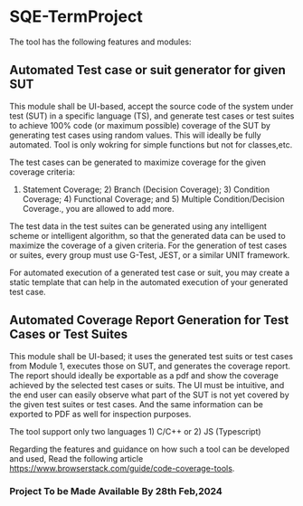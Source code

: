 # SQE-TermProject

The tool has the following features and modules:

## Automated Test case or suit generator for given SUT

This module shall be UI-based, accept the source code of the system under test (SUT) in a specific language (TS), and generate test cases or test suites to achieve 100% code (or maximum possible) coverage of the SUT by generating test cases using random values. This will ideally be fully automated. Tool is only wokring for simple functions but not for classes,etc. 

The test cases can be generated to maximize coverage for the given coverage criteria:

1) Statement Coverage; 2) Branch (Decision Coverage); 3) Condition Coverage; 4) Functional Coverage; and 5) Multiple Condition/Decision Coverage., you are allowed to add more.
 
The test data in the test suites can be generated using any intelligent scheme or intelligent algorithm, so that the generated data can be used to maximize the coverage of a given criteria. For the generation of test cases or suites, every group must use G-Test, JEST, or a similar UNIT framework. 

For automated execution of a generated test case or suit, you may create a static template that can help in the automated execution of your generated test case.


## Automated Coverage Report Generation for Test Cases or Test Suites

This module shall be UI-based; it uses the generated test suits or test cases from Module 1, executes those on SUT, and generates the coverage report. The report should ideally be exportable as a pdf and show the coverage achieved by the selected test cases or suits. The UI must be intuitive, and the end user can easily observe what part of the SUT is not yet covered by the given test suites or test cases. And the same information can be exported to PDF as well for inspection purposes.

The tool support only two languages 1) C/C++ or 2) JS (Typescript)

Regarding the features and guidance on how such a tool can be developed and used, Read the following article https://www.browserstack.com/guide/code-coverage-tools.

### Project To be Made Available By 28th Feb,2024
